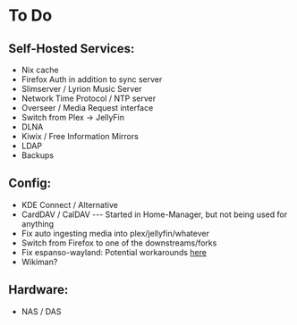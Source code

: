 # To Do

## Self-Hosted Services:

- Nix cache
- Firefox Auth in addition to sync server
- Slimserver / Lyrion Music Server
- Network Time Protocol / NTP server
- Overseer / Media Request interface
- Switch from Plex -> JellyFin
- DLNA
- Kiwix / Free Information Mirrors
- LDAP
- Backups

## Config:

- KDE Connect / Alternative
- CardDAV / CalDAV --- Started in Home-Manager, but not being used for anything
- Fix auto ingesting media into plex/jellyfin/whatever
- Switch from Firefox to one of the downstreams/forks
- Fix espanso-wayland: Potential workarounds [here](https://github.com/NixOS/nixpkgs/issues/249364)
- Wikiman?

## Hardware:

- NAS / DAS
